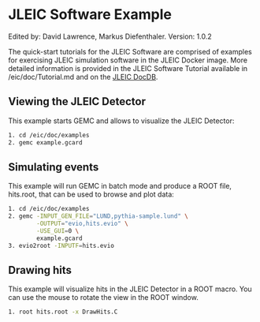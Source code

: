 # JLEIC Software Example

Edited by: David Lawrence, Markus Diefenthaler.
Version: 1.0.2

The quick-start tutorials for the JLEIC Software are comprised of examples for exercising JLEIC simulation software in the JLEIC Docker image. More detailed information is provided in the JLEIC Software Tutorial available in /eic/doc/Tutorial.md and on the [JLEIC DocDB](https://jleic-docdb.jlab.org/cgi-bin/public/ShowDocument?docid=186).

## Viewing the JLEIC Detector
This example starts GEMC and allows to visualize the JLEIC Detector: 
```sh
1. cd /eic/doc/examples
2. gemc example.gcard
```

## Simulating events
This example will run GEMC in batch mode and produce a ROOT file, hits.root, that can be used to browse and plot data: 
```sh
1. cd /eic/doc/examples
2. gemc -INPUT_GEN_FILE="LUND,pythia-sample.lund" \
        -OUTPUT="evio,hits.evio" \
        -USE_GUI=0 \
        example.gcard
3. evio2root -INPUTF=hits.evio
```

## Drawing hits
This example will visualize hits in the JLEIC Detector in a ROOT macro. You can use the mouse to rotate the view in the ROOT window. 
```sh
1. root hits.root -x DrawHits.C
```

